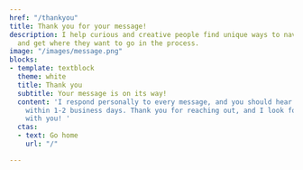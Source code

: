 ```yaml
---
href: "/thankyou"
title: Thank you for your message!
description: I help curious and creative people find unique ways to navigate life
  and get where they want to go in the process.
image: "/images/message.png"
blocks:
- template: textblock
  theme: white
  title: Thank you
  subtitle: Your message is on its way!
  content: 'I respond personally to every message, and you should hear back from me
    within 1-2 business days. Thank you for reaching out, and I look forward to connecting
    with you! '
  ctas:
  - text: Go home
    url: "/"

---
```

